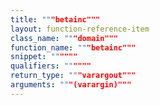 ```yaml
---
title: """betainc"""
layout: function-reference-item
class_name: """domain"""
function_name: """betainc"""
snippet: """"""
qualifiers: """"""
return_type: """varargout"""
arguments: """(varargin)"""
---
```


